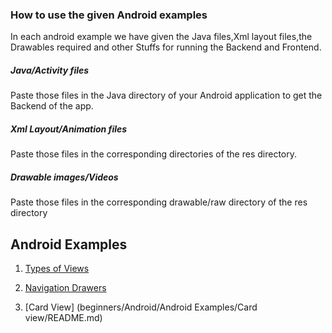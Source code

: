 ### How to use the given Android examples

In each android example we have given the Java files,Xml layout files,the Drawables required and other Stuffs for running the Backend and Frontend.

##### Java/Activity files

Paste those files in the Java directory of your Android application to get the Backend of the app.

##### Xml Layout/Animation files

Paste those files in the corresponding directories of the res directory.

##### Drawable images/Videos

Paste those files in the corresponding drawable/raw directory of the res directory

## Android Examples

1. [Types of Views](https://github.com/infiniteoverflow/beginners/blob/master/Android/Android%20Examples/Types%20of%20Views%20in%20Android/README.md)

2. [Navigation Drawers](https://github.com/infiniteoverflow/beginners/blob/master/Android/Android%20Examples/Navigation%20Drawer/README.md)

3. [Card View]
(beginners/Android/Android Examples/Card view/README.md)
